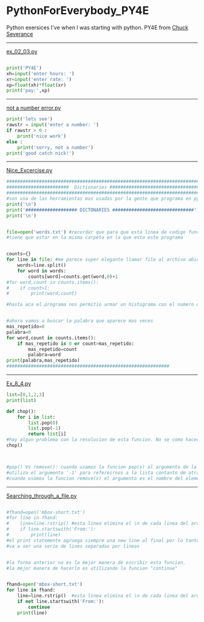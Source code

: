 # PythonForEverybody_PY4E
Python exersices I've when I was starting with python. PY4E from [Chuck Severance](https://www.youtube.com/watch?v=UjeNA_JtXME&list=PLlRFEj9H3Oj7Bp8-DfGpfAfDBiblRfl5p)

---
[ex_02_03.py](https://github.com/nicoambrosis/PythonForEverybody_PY4E/blob/main/Chapters_1_to_5/ex_02_03.py)
```python

print('PY4E')
xh=input('enter hours: ')
xr=input('enter rate: ')
xp=float(xh)*float(xr)
print('pay:',xp)

```
---
[not a number error.py](https://github.com/nicoambrosis/PythonForEverybody_PY4E/blob/main/Chapters_1_to_5/not%20a%20number%20error.py)
```python
print('lets see')
rawstr = input('enter a number: ')
if rawstr > 0 :
    print('nice work')
else :
    print('sorry, not a number')
print('good catch nick!')

```
---
[Nice_Excercise.py](https://github.com/nicoambrosis/PythonForEverybody_PY4E/blob/main/Chapter_9/Nice_Excercise.py)
```python
###############################################################################
#######################  Dictionaries ##########################################
###############################################################################
#son una de las herramientas mas usadas por la gente que programa en python
print('\n')
print('################### DICTONARIES ##############################')
print('\n')


file=open('words.txt') #recordar que para que esta linea de codigo funcione, el archivo al que llamamos
#tiene que estar en la misma carpeta en la que esta este programa


counts={}
for line in file: #me parece super elegante llamar file al archivo abierto y no 'handle'
    words=line.split()
    for word in words:
        counts[word]=counts.get(word,0)+1
#for word,count in counts.items():
#    if count>1:
#        print(word,count)

#hasta aca el programa nos permitio armar un histograma con el numero de veces que aprece una palabra en un arhivo de texto


#ahora vamos a buscar la palabra que aparece mas veces
mas_repetido=0
palabra=0
for word,count in counts.items():
    if mas_repetido is 0 or count>mas_repetido:
        mas_repetido=count
        palabra=word
print(palabra,mas_repetido)
############################################################
```

---
[Ex_8_4.py](https://github.com/nicoambrosis/PythonForEverybody_PY4E/blob/main/Chapter_8/Ex_8_4.py)
```python
list=[0,1,2,3]
print(list)

def chop():
    for i in list:
        list.pop(0)
        list.pop(-1)
        return list[i]
#hay algun problema con la resolucion de esta funcion. No se como hacer para que me devuelva una lista. Me trabe aca y no se como seguir... 
chop()



#pop() Vs remove(): cuando usamos la funcion pop(x) el argumento de la funcion es la posicion de la lista que queremos eliminar. Esta funcion admite
#utiliza el argumento '-1' para refereirnos a la lista contanto de atras hacia adelante. '-1' es el ultimo elemento de la lista.
#cuando usamos la funcion remove(x) el argumento es el nombre del elemento que queremos eliminar

```

---
[Searching_through_a_file.py](https://github.com/nicoambrosis/PythonForEverybody_PY4E/blob/main/Chapter_7/Searching_through_a_file.py)
```python

#fhand=open('mbox-short.txt')
#for line in fhand:
#    line=line.rstrip() #esta linea elimina el \n de cada linea del archivo
#    if line.startswith('From:'):
#        print(line)
#el print statemente agruega siempre una new line al final por lo tanto  el resultado de correr este programa
#va a ser una serie de lines separadas por lineas


#la forma anterior no es la mejor manera de escribir esta funcion.
#la mejor manera de hacerlo es utilizando la funcion "continue"


fhand=open('mbox-short.txt')
for line in fhand:
    line=line.rstrip()  #esta linea elimina el \n de cada linea del archivo
    if not line.startswith('From:'):
        continue
    print(line)
```
    

